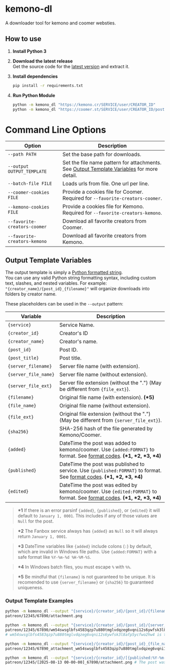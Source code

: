 # kemono-dl
A downloader tool for kemono and coomer websties.

## How to use
1. **Install Python 3**  

2. **Download the latest release**  
   Get the source code for the [latest version](https://github.com/AplhaSlayer1964/kemono-dl/releases/latest) and extract it.

3. **Install dependencies**  
   ```bash
   pip install -r requirements.txt
   ```

4.  **Run Python Module**  
    ```bash
    python -m kemono_dl "https://kemono.cr/SERVICE/user/CREATOR_ID" 
    python -m kemono_dl "https://coomer.st/SERVICE/user/CREATOR_ID/post/POST_ID"
    ```

# Command Line Options

| Option                       | Description                                                                                                                                                                            |
| ---------------------------- | -------------------------------------------------------------------------------------------------------------------------------------------------------------------------------------- |
| `--path PATH`                | Set the base path for downloads.                                                                                                                                                       |
| `--output OUTPUT_TEMPLATE`   | Set the file name pattern for attachments. See [Output Template Variables](https://github.com/AlphaSlayer1964/kemono-dl?tab=readme-ov-file#output-template-variables) for more detail. |
| `--batch-file FILE`          | Loads urls from file. One url per line.                                                                                                                                                |
| `--coomer-cookies FILE`      | Provide a cookies file for Coomer. Required for `--favorite-creators-coomer`.                                                                                                          |
| `--kemono-cookies FILE`      | Provide a cookies file for Kemono. Required for `--favorite-creators-kemono`.                                                                                                          |
| `--favorite-creators-coomer` | Download all favorite creators from Coomer.                                                                                                                                            |
| `--favorite-creators-kemono` | Download all favorite creators from Kemono.                                                                                                                                            |

## Output Template Variables

The output template is simply a [Python formatted string](https://docs.python.org/3/library/string.html#formatstrings).  
You can use any valid Python string formatting syntax, including custom text, slashes, and nested variables. For example:  
`"{creator_name}/{post_id}_{filename}"` will organize downloads into folders by creator name.

These placeholders can be used in the `--output` pattern:

| Variable             | Description                                                                                                                                                                                                      |
| -------------------- | ---------------------------------------------------------------------------------------------------------------------------------------------------------------------------------------------------------------- |
| `{service}`          | Service Name.                                                                                                                                                                                                    |
| `{creator_id}`       | Creator's ID                                                                                                                                                                                                     |
| `{creator_name}`     | Creator's name.                                                                                                                                                                                                  |
| `{post_id}`          | Post ID.                                                                                                                                                                                                         |
| `{post_title}`       | Post title.                                                                                                                                                                                                      |
| `{server_filename}`  | Server file name (with extension).                                                                                                                                                                               |
| `{server_file_name}` | Server file name (without extension).                                                                                                                                                                            |
| `{server_file_ext}`  | Server file extension (without the ".") (May be different from `{file_ext}`).                                                                                                                                    |
| `{filename}`         | Original file name (with extension). **(\*5)**                                                                                                                                                                   |
| `{file_name}`        | Original file name (without extension).                                                                                                                                                                          |
| `{file_ext}`         | Original file extension (without the ".") (May be different from `{server_file_ext}`).                                                                                                                           |
| `{sha256}`           | SHA-256 hash of the file generated by Kemono/Coomer.                                                                                                                                                             |
| `{added}`            | DateTime the post was added to kemono/coomer. Use `{added:FORMAT}` to format. See [format codes](https://docs.python.org/3/library/datetime.html#strftime-and-strptime-format-codes). **(\*1, \*2, \*3, \*4)**   |
| `{published}`        | DateTime the post was published to service. Use `{published:FORMAT}` to format. See [format codes](https://docs.python.org/3/library/datetime.html#strftime-and-strptime-format-codes). **(\*1, \*2, \*3, \*4)** |
| `{edited}`           | DateTime the post was edited by kemono/coomer. Use `{edited:FORMAT}` to format. See [format codes](https://docs.python.org/3/library/datetime.html#strftime-and-strptime-format-codes). **(\*1, \*2, \*3, \*4)** |

> **\*1** If there is an error parsinf `{added}`, `{published}`, or `{edited}` it will default to `January 1, 0001`. This includes if any of those values are `Null` for the post.  

> **\*2** The Fanbox service always has `{added}` as `Null` so it will always return `January 1, 0001`.  

> **\*3** DateTime variables like `{added}` include colons (`:`) by default, which are invalid in Windows file paths. Use `{added:FORMAT}` with a safe format like `%Y-%m-%d %H-%M-%S`.  

> **\*4** In Windows batch files, you must escape `%` with `%%`.  

> **\*5** Be mindful that `{filename}` is not guaranteed to be unique. It is recomended to use `{server_filename}` or `{sha256}` to guaranteed uniqueness.  

### Output Template Examples
```bash
python -m kemono_dl --output "{service}/{creator_id}/{post_id}/{filename}" "https://kemono.cr/patreon/user/12345/post/67890"
patreon/12345/67890/attachment.png

python -m kemono_dl --output "{service}/{creator_id}/{post_id}/{server_filename}" "https://kemono.cr/patreon/user/12345/post/67890"
patreon/12345/67890/wm54swsglbfs4583qzp7u880tmglvdqzeg6vqni12s6ywfsk3l8afp5ycfwo2hw4.png 
# wm54swsglbfs4583qzp7u880tmglvdqzeg6vqni12s6ywfsk3l8afp5ycfwo2hw4 is the SHA-256 hash of the file that kemono/coomer generated

python -m kemono_dl --output "{service}/{creator_id}/{post_id}_{file_name}_{sha256}.{ext}" "https://kemono.cr/patreon/user/12345/post/67890"
patreon/12345/67890_attachment_wm54swsglbfs4583qzp7u880tmglvdqzeg6vqni12s6ywfsk3l8afp5ycfwo2hw4.png

python -m kemono_dl --output "{service}/{creator_id}/[{published:%Y-%m-%d %H-%M-%S}]_{post_id}/{filename}" "https://kemono.cr/patreon/user/12345/post/67890"
patreon/12345/[2025-08-13 00-00-00]_67890/attachment.png # The post was published on August 13, 2025 at 12:00:00 AM
```